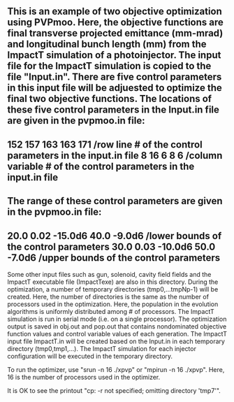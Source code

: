 This is an example of two objective optimization using PVPmoo.
Here, the objective functions are final transverse projected emittance (mm-mrad)
and longitudinal bunch length (mm) from the ImpactT simulation of a 
photoinjector. The input file for the ImpactT simulation is copied
to the file "Input.in". There are five control parameters in this input
file will be adjuested to optimize the final two objective functions.
The locations of these five control parameters in the Input.in file are given
in the pvpmoo.in file:
------
152 157 163 163 171 /row line # of the control parameters in the input.in file
8 16 6 8 6 /column variable # of the control parameters in the input.in file
------
The range of these control parameters are given in the pvpmoo.in file:
------
20.0 0.02 -15.0d6 40.0 -9.0d6 /lower bounds of the control parameters
30.0 0.03 -10.0d6 50.0 -7.0d6 /upper bounds of the control parameters
------
Some other input files such as gun, solenoid, cavity field fields and the
ImpactT executable file (ImpactTexe) are also in this directory. 
During the optimization, a number of temporary directories (tmp0,...tmpNp-1)
will be created. Here, the number of directories is the same as the
number of processors used in the optimization. Here, the population in
the evolution algorithms is uniformly distributed among # of processors.
The ImpactT simulation is run in serial mode (i.e. on a single processor).
The optimization output is saved in obj.out and pop.out that contains nondominated
objective function values and control variable values of each generation.
The ImpactT input file ImpactT.in will be created based on the Input.in in
each temporary directory (tmp0,tmp1,...). The ImpactT simulation for each
injector configuration will be executed in the temporary directory. 

To run the optimizer, use "srun -n 16 ./xpvp" or "mpirun -n 16 ./xpvp".
Here, 16 is the number of processors used in the optimizer. 

It is OK to see the printout "cp: -r not specified; omitting directory 'tmp7'".

